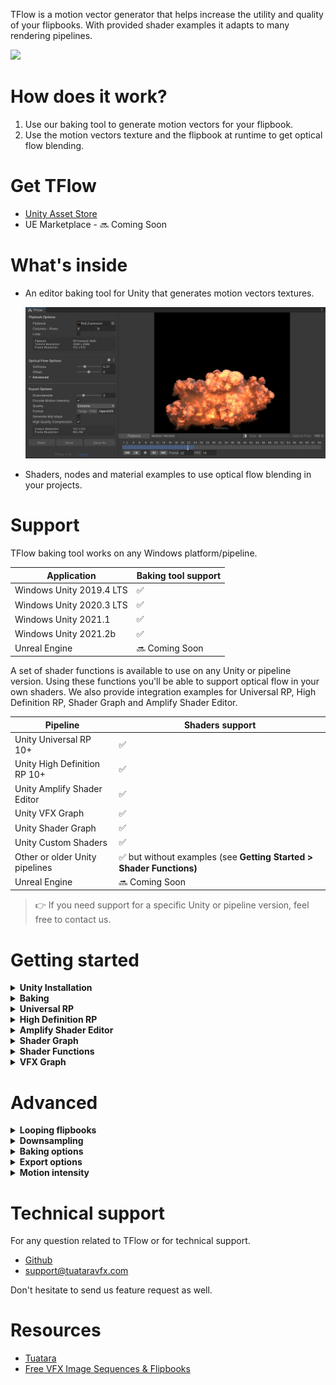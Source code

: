 TFlow is a motion vector generator that helps increase the utility and quality of your flipbooks. With provided shader examples it adapts to many rendering pipelines.

![](https://i.imgur.com/G0HDxbH.gif)

# How does it work?

1. Use our baking tool to generate motion vectors for your flipbook.
2. Use the motion vectors texture and the flipbook at runtime to get optical flow blending.

# Get TFlow

- [Unity Asset Store](https://u3d.as/2F5t)
- UE Marketplace - 🔜 Coming Soon

# What's inside

- An editor baking tool for Unity that generates motion vectors textures.

  ![](img/v1.jpg)

- Shaders, nodes and material examples to use optical flow blending in your projects.

# Support

TFlow baking tool works on any Windows platform/pipeline.

| Application                 | Baking tool support |
|-------                      |-------|
| Windows Unity 2019.4 LTS    |  ✅  |
| Windows Unity 2020.3 LTS    |  ✅  |
| Windows Unity 2021.1        |  ✅  |
| Windows Unity 2021.2b       |  ✅  |
| Unreal Engine       |  🔜 Coming Soon  |

A set of shader functions is available to use on any Unity or pipeline version. Using these functions you'll be able to support optical flow in your own shaders.
We also provide integration examples for Universal RP, High Definition RP, Shader Graph and Amplify Shader Editor.

| Pipeline            | Shaders support |
|-------              |-------|
| Unity Universal RP 10+       |  ✅ |
| Unity High Definition RP 10+      |  ✅  |
| Unity Amplify Shader Editor       |  ✅  |
| Unity VFX Graph     |  ✅ |
| Unity Shader Graph  |  ✅ |
| Unity Custom Shaders  |  ✅ |
| Other or older Unity pipelines | ✅ but without examples (see **Getting Started > Shader Functions)**  | 
| Unreal Engine       |  🔜 Coming Soon  |

> 👉 If you need support for a specific Unity or pipeline version, feel free to contact us.

# Getting started

<details>
  <summary><strong>Unity Installation</strong></summary>

- Download TFlow package for Unity. See [Get TFlow](#get-tflow).
- Import the package in your Unity project

</details>
<details>
<summary><strong>Baking</strong></summary>

- Open the tool `Window > Tuatara > TFlow` or right click on your flipbook `Tuatara > Open TFlow`.
- Drop your flipbook in the texture field and fill in the size
- Check *Loop* if your sequence is supposed to loop

> 💡 The column and row count will be filled automatically if the size is included in the file name like "*COLUMSxROWS*".

![baking_01](img/unity_baking_01.jpg)

- Press *Bake* and *Save As*.

For more details, check the [Advanced](#advanced) chapter.
</details>

<details>
  <summary><strong>Universal RP</strong></summary>

Extract **Universal RP** package located in `TFlow/Runtime/Examples` folder.
Open **Universal RP** scene located in `TFlow/Runtime/Examples/Universal RP` folder.

**1. Particle System Shaders**
 
We have added optical flow behaviors in our own version of Unity Universal RP particle shaders. You can use them in your materials by selecting one of these:

    Universal Render Pipeline/Particles/Optical Flow/Lit
    Universal Render Pipeline/Particles/Optical Flow/Simple Lit
    Universal Render Pipeline/Particles/Optical Flow/Unlit

To enable optical flow behaviors, you must enable **Flip-Book Blending** and **Optical Flow Blending** and fill the properties correctly.

 1. **Motion Vector** - The texture computed using TFlow baker.
 2. **Columns and Rows** - The related frame count of your flipbook.
 3. **Motion Intensity Encoded** - Did you encode the intensity in the Motion Vector texture ?
 4. **Motion Intensity** - If the value is not encoded in the texture then use the value contained in the texture file name (Ex: *8x8_Explosion_MotionVectors_Intensity-0371* fill **0.0371**). You can also get the value in the clipboard by right clicking on the texture (see **Motion Intensity** section).

![](img/urp_particle_material.png)
  
**2. Example Shader**
  
We provide a shader example made with **Shader Graph** to illustrate the usage of the custom nodes. This shader can be selected in `Tuatara/OpticalFlow`.
For more detailed explanation of shader creation with optical flow behaviors using **Shader Graph**, see **Shader Graph** section.

**3. Shader Functions**
  
We provide a set of functions that you can use in custom shaders or in any node base shader authoring tool.
For more informations about those functions, see **Shader Functions** section.

**4. VFX Graph**
  
We provide a VFX Graph example. By using the VFX Graph without any custom shader, optical flow works out of the box with **Uv Mode** set to **Flipbook Motion Blend**.
For more informations about these functions, see **VFX Graph** section. 
</details>

<details>
  <summary><strong>High Definition RP</strong></summary>
  
Extract **High Definition RP** package located in `TFlow/Runtime/Examples` folder.
Open **High Definition RP** scene located in `TFlow/Runtime/Examples/High Definition RP` folder.

**1. Particle System Shader**
 
We provide an unlit particle system compatible shader, it can be selected in `Tuatara/HDRP/UnlitParticleSystemOpticalFlow`.
Here are the properties associated with the optical flow behaviors.

 1. **Columns and Rows** - The related frame count of your flipbook.
 2. **Motion Vector Intensity Is Encoded** - Did you encode the intensity in the Motion Vector texture ?
 3. **Motion Intensity** - If the value is not encoded in the texture then use the value contained in the texture file name (Ex: *8x8_Explosion_MotionVectors_Intensity-0371* fill **0.0371**). You can also get the value in the clipboard by right clicking on the texture (see **Motion Intensity** section).
  
![](img/hdrp_particle_material.png)

**2. Example Shader**
  
We provide a shader example made with **Shader Graph** to illustrate the usage of the custom nodes. This shader can be selected in `Tuatara/HDRP/UnlitOpticalFlow`.
For more detailed explanation of shader creation with optical flow behaviors using **Shader Graph**, see **Shader Graph** section.

**3. Shader Functions**
  
We provide a set of functions that you can use in custom shaders or in any node base shader authoring tool.
For more informations about those functions, see **Shader Functions** section.

**4. VFX Graph**
  
We provide a VFX Graph example. By using the VFX Graph without any custom shader, optical flow works out of the box with **Uv Mode** set to **Flipbook Motion Blend**.
For more informations about those functions, see **VFX Graph** section.
</details>

<details>
  <summary><strong>Amplify Shader Editor</strong></summary>
  
Extract **AmplifyShaderEditor** package located in `TFlow/Runtime/Examples` folder.
Open **AmplifyShaderEditor** scene located in `TFlow/Runtime/Examples/AmplifyShaderEditor` folder.

You will find a shader example and several shader functions. These shader functions have several pruposes.
  
- **Frame UV** - Outputs a frame subUV based on flipbook properties (columns and rows) and current frame. This can be used to drive a flipbook based animation.
- **Optical Flow UV Animation** - Outputs current frame subUV, next frame subUV and a blending factor between current and next frame. This can be used to drive a flipbook based animation with frame blending.
- **Optical Flow Compute Motion UV** - Outputs current frame subUV and next frame subUV with taking motion vector and flipbook properties into account.
**Optical Flow** - Outputs optical flow blending result of the current and next frames from flipbook and its properties.

  ![](img/amplify.png)
  
The example shader uses two functions to compute optical flow blending.

- **Optical Flow UV Animation** : Computes the subUV and a blending factor based on the current time in the flipbook animation.
- **Optical Flow** : Applies motion vector values onto the previously computed subUV and blends the two current and next frames using the blending factor. 
</details>

<details>
  <summary><strong>Shader Graph</strong></summary>
  
The **Shader Graph** examples provided in the **High Definition RP** and **Universal RP** packages are using several Sub Graphs to compute optical flow blending. Those Sub Graphs are located in the `TFlow/Runtime/Examples/Shader Graph`.

- **Frame UV** - Outputs a frame subUV based on flipbook properties (columns and rows) and current frame. This can be used to drive a flipbook based animation.
- **Optical Flow UV Animation** - Outputs current frame subUV, next frame subUV and a blending factor between current and next frame. This can be used to drive a flipbook based animation with frame blending.
- **Optical Flow Compute Motion UV** - Outputs current frame subUV and next frame subUV with taking motion vector and flipbook properties into account.
**Optical Flow** - Outputs optical flow blending result of the current and next frames from flipbook and its properties.

    ![](img/shader_graph.png)
  
The example shaders mainly use these two functions to compute optical flow blending.

- **Optical Flow UV Animation** : Computes the subUV and a blending factor based on the current time in the flipbook animation.
- **Optical Flow** : applies motion vectors values onto the previously computed subUV and blend the two current and next frames using the blending factor. 
</details>

<details>
  <summary><strong>Shader Functions</strong></summary>
  
This is the core of the package. With these function, you'll be able to handle optical flow in any type of shader or pipeline.
You can find all the functions in the **OpticalFlowCommon.hlsl** file located in the `TFlow/Runtime/Shaders` folder.
- **FrameUV_float** - Outputs a frame subUV based on flipbook properties (columns and rows) and current frame. This can be used to drive a flipbook based animation.
- **OpticalFlowUVAnimation_float** - Outputs current frame subUV, next frame subUV and a blending factor between current and next frame. This can be used to drive a flipbook based animation with frame blending.
- **OpticalFlowComputeMotionUV_float** - Outputs current frame subUV and next frame subUV with taking motion vector and flipbook properties into account.

Here is some pseudo code to use these functions.

    float2 uv = texcoord0;
    float time = 14.5;
    float columns = 8;
    float rows = 8;
    
    float2 uvCurrentFrame, uvNextFrame;
    float blendFactor;
    OpticalFlowUVAnimation_float(uv, columns, rows, uvCurrentFrame, uvNextFrame, blendFactor);
    
    float4 currentMotionVectors = tex2D(motionVectorsMap, uvCurrentFrame);
    float2 nextMotionVectors = tex2D(motionVectorsMap, uvNextFrame);
    float isEncoded = 0.0;
    float intensity = 0.0371;
    
    float2 currentFrameMotionUV, nextFrameMotionUV;
    OpticalFlowComputeMotionUV_float(	uvCurrentFrame, uvNextFrame,
    					currentMotionVectors, nextMotionVectors, isEncoded, intensity,
    					columns, rows, blendFactor,
    					currentFrameMotionUV, nextFrameMotionUV);
    
    float4 currentMotionVectors = tex2D(flipbookTex, currentFrameMotionUV);
    float4 nextMotionVectors = tex2D(flipbookTex, nextFrameMotionUV);
    float4 color = lerp(currentMotionVectors, nextMotionVectors, blendFactor);

</details>

<details>
  <summary><strong>VFX Graph</strong></summary>
  
We provide simple VFX Graph examples in the **High Definition RP** and **Universal RP** packages that are using default shader output nodes.
To enable optical flow blending behaviors, you need to set **Uv Mode** as **Flipbook Motion Blend** and provide the computed motion vector map. You can set the **The Motion Vector Scale** manually or get its value using the texture just like in the examples.
  
  ![](img/vfx_graph.png)
  
</details>

# Advanced

<details>
  <summary><strong>Looping flipbooks</strong></summary>

![](img/looping.jpg)

If your flipbook animation is supposed to loop, enable the *Loop* checkbox so that the last frame blends with the first frame.
Otherwise, the last frame fades out.

</details>

<details>
  <summary><strong>Downsampling</strong></summary>

![](img/downsample.jpg)

- Input Downsample (red)

  Increase this value to reduce the input size before generating motion vectors. This will increase the processing speed and reduce the overall quality. 
  We recommend increasing this value only if the input size is higher than 2048x2048.

- Output Downsample (green)

  Increase this value as much as possible to get the smallest motion vectors texture and thus save runtime performance.
  Don't increase it if the blending looks worse.
  Changing this doesn't affect the processing speed.

</details>

<details>
  <summary><strong>Baking options</strong></summary>

![](img/optical_flow_options.jpg)

- **Softness** 

  Use a small value to detect fine detail/slow motion and a larger value for fast motion. 
  Using a larger value slows down the baking process.
  This setting is a simplification of *Search size* in *Advanced* settings. 

- **Offset**

  Play with this value if the blending doesn't look correct.
  Most of the time, there is no need to change it and you can leave it at 0.
  This setting will offset *Motion intensity* in *Advanced* settings. 
  It doesn't affect the motion vectors, only the blending.

- **Input downsample**

  See **Advanced > Downsampling**.

- **Custom settings**

  When enabled, you get full control over *Motion Intensity* and *Search Size*. These settings are not designed to be used manually.

- **Motion intensity**

  Controls the motion vectors intensity in the blending process.
  With a value of 0, you can preview what the blending looks like without motion vectors, just a regular blending.
  This setting doesn't affect the motion vectors, only the blending.

- **Search size**

  TFlow uses the *Farneback Optical Flow* algorithm to generate motion vectors and the *Search Size* is the most important setting.
  Use a small value to detect fine detail/slow motion and a larger value for fast motion. 
  Using a larger value slows down the baking process.
  It's in pixel space.

</details>

<details>
  <summary><strong>Export options</strong></summary>

![](img/export.jpg)

- **Downsample**

  See **Advanced > Downsampling** .

- **Encode Motion Intensity**

  Save the motion intensity value (from *Optical flow options > Advanced*) into the blue and alpha channels.
  This value is required at runtime for blending. See **Advanced > Motion intensity**.

- **Quality**

  Save the texture as 32bit per channel float [0, 1] or 8bit per channel [0, 255].
  Always choose Extreme quality unless you have strong size/performance constraints (such as Android platform).

- **Generate Mip Maps**

  Enable this to generate mip maps. 
  You can always change this afterwards in the texture import settings.

- **High quality compression**

  Always enable this if your platform supports it, it's non destructive compression. 
  You can always change this afterwards in the texture import settings.

</details>

<details>
  <summary><strong>Motion intensity</strong></summary>
  
  The motion intensity defines how the motion vector texture should influence the blending. It's needed at runtime because the Motion Vector texture is normalized and needs to be transformed before being used.
  By default, the motion intensity is in the file name and encoded in the blue and alpha channels. We only keep track of the fractional part of the intensity number (with and intensity of **0.0371** the file name would be *8x8_Explosion_MotionVectors_Intensity-0371*).

  Storing the motion intensity in two places allows to have a motion vectors texture that can be used in any pipeline.

  If you choose to name the texture differently, you can always get the motion texture by right clicking *Tuatara > Copy Motion Intensity into clipboard*.

  ![](img/encoded_motion_intensity.jpg)
  ![](img/encoded_motion_intensity_log.jpg)

</details>

# Technical support

For any question related to TFlow or for technical support.
- [Github](https://github.com/Tuatara-VFX/TFlow/issues)
- <support@tuataravfx.com>

Don't hesitate to send us feature request as well.

# Resources

- [Tuatara](https://tuataragames.com/)
- [Free VFX Image Sequences & Flipbooks](https://blog.unity.com/technology/free-vfx-image-sequences-flipbooks)
